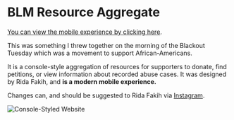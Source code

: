 # BLM Resource Aggregate

[You can view the mobile experience by clicking here](https://rida.dev/blm-resource/).

This was something I threw together on the morning of the Blackout Tuesday which was a movement to support African-Americans.

It is a console-style aggregation of resources for supporters to donate, find petitions, or view information about recorded abuse cases.
It was designed by Rida Fakih, and **is a modern mobile experience.**

Changes can, and should be suggested to Rida Fakih via [Instagram](https://instagram.com/rida.rf).

![Console-Styled Website](https://i.imgur.com/KBWrdnO.png)
